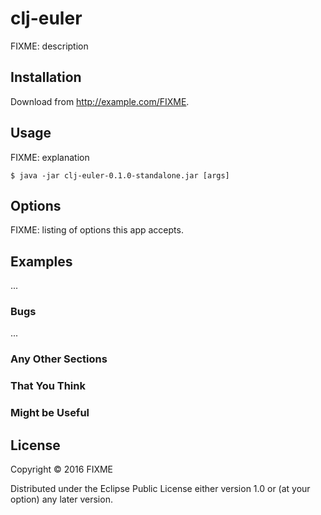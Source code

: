 # clj-euler

FIXME: description

## Installation

Download from http://example.com/FIXME.

## Usage

FIXME: explanation

    $ java -jar clj-euler-0.1.0-standalone.jar [args]

## Options

FIXME: listing of options this app accepts.

## Examples

...

### Bugs

...

### Any Other Sections
### That You Think
### Might be Useful

## License

Copyright © 2016 FIXME

Distributed under the Eclipse Public License either version 1.0 or (at
your option) any later version.
